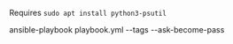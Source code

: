 Requires `sudo apt install python3-psutil`

ansible-playbook playbook.yml --tags <tags> --ask-become-pass
